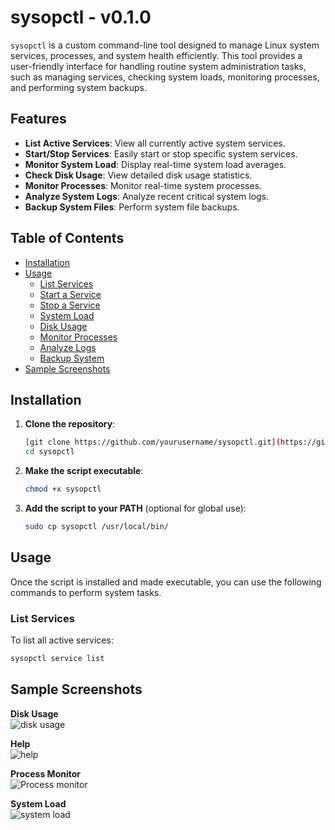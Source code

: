 # sysopctl - v0.1.0

`sysopctl` is a custom command-line tool designed to manage Linux system services, processes, and system health efficiently. This tool provides a user-friendly interface for handling routine system administration tasks, such as managing services, checking system loads, monitoring processes, and performing system backups.

## Features

- **List Active Services**: View all currently active system services.
- **Start/Stop Services**: Easily start or stop specific system services.
- **Monitor System Load**: Display real-time system load averages.
- **Check Disk Usage**: View detailed disk usage statistics.
- **Monitor Processes**: Monitor real-time system processes.
- **Analyze System Logs**: Analyze recent critical system logs.
- **Backup System Files**: Perform system file backups.

## Table of Contents

- [Installation](#installation)
- [Usage](#usage)
  - [List Services](#list-services)
  - [Start a Service](#start-a-service)
  - [Stop a Service](#stop-a-service)
  - [System Load](#system-load)
  - [Disk Usage](#disk-usage)
  - [Monitor Processes](#monitor-processes)
  - [Analyze Logs](#analyze-logs)
  - [Backup System](#backup-system)
- [Sample Screenshots](#Sample-Screenshots)


## Installation

1. **Clone the repository**:
    ```bash
    [git clone https://github.com/yourusername/sysopctl.git](https://github.com/alam30adeeb/XenonStack.git)
    cd sysopctl
    ```

2. **Make the script executable**:
    ```bash
    chmod +x sysopctl
    ```

3. **Add the script to your PATH** (optional for global use):
    ```bash
    sudo cp sysopctl /usr/local/bin/
    ```

## Usage

Once the script is installed and made executable, you can use the following commands to perform system tasks.

### List Services
To list all active services:
```bash
sysopctl service list
```
## Sample Screenshots

**Disk Usage**  
![disk usage](https://github.com/user-attachments/assets/c485f711-b307-4080-83b4-40d1b13a8b4d)

**Help**  
![help](https://github.com/user-attachments/assets/4a8fd8f0-6351-446f-a554-ff92b6592b4d)

**Process Monitor**  
![Process monitor](https://github.com/user-attachments/assets/64df6889-7b98-4ecd-9f60-9d8f76882489)

**System Load**  
![system load](https://github.com/user-attachments/assets/3ea3c5fd-e0e3-449e-8148-1c006b64b1b9)












